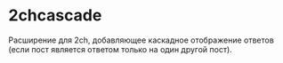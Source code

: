 # 2chcascade
Расширение для 2ch, добавляющее каскадное отображение ответов (если пост является ответом только на один другой пост).
